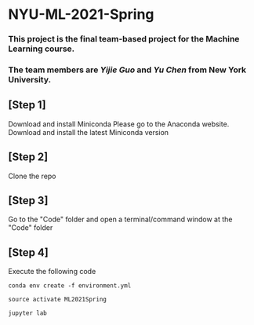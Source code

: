 # NYU-ML-2021-Spring

### This project is the final team-based project for the Machine Learning course. 
### The team members are *Yijie Guo* and *Yu Chen* from New York University.

## [Step 1] 
Download and install Miniconda
Please go to the Anaconda website. Download and install the latest Miniconda version


## [Step 2] 
Clone the repo

## [Step 3] 
Go to the "Code" folder and open a terminal/command window at the "Code" folder

## [Step 4]

Execute the following code

```conda env create -f environment.yml```

```source activate ML2021Spring```

```jupyter lab```
